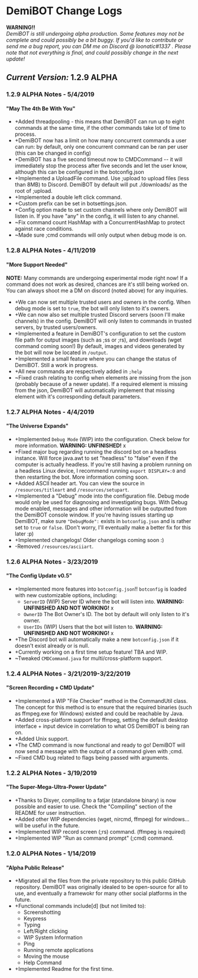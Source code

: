 # DemiBOT Change Logs
**WARNING!!**\
*DemiBOT is still undergoing alpha production. Some features may not be complete and could possibly be a bit buggy. If you'd like to contribute or send me a bug report, you can DM me on Discord @ loonatic#1337 . Please note that not everything is final, and could possibly change in the next update!*

## *Current Version:* 1.2.9 ALPHA
### 1.2.9 ALPHA Notes - 5/4/2019
#### "May The 4th Be With You"
* +Added threadpooling - this means that DemiBOT can run up to eight commands at the same time, if the other commands take lot of time to process.
* +DemiBOT now has a limit on how many concurrent commands a user can run: by default, only one concurrent command can be ran per user (this can be changed in config)
* +DemiBOT has a five second timeout now to CMDCommand -- it will immediately stop the process after five seconds and let the user know, although this can be configured in the botconfig.json
* +Implemented a UploadFile command. Use ;upload <file> to upload files (less than 8MB) to Discord. DemiBOT by default will put ./downloads/ as the root of ;upload.
* +Implemented a double left click command.
* +Custom prefix can be set in botsettings.json.
* +Config option made to set custom channels where only DemiBOT will listen in. If you have "any" in the config, it will listen to any channel.
* ~Fix command count HashMap with a ConcurrentHashMap to protect against race conditions.
* ~Made sure ;cmd commands will only output when debug mode is on.

### 1.2.8 ALPHA Notes - 4/11/2019
#### "More Support Needed"
**NOTE:** Many commands are undergoing experimental mode right now! If a command does not work as desired, chances are it's still being worked on. You can always shoot me a DM on discord (noted above) for any inquiries.
* +We can now set multiple trusted users and owners in the config. When debug mode is set to ``true``, the bot will only listen to it's owners. 
* +We can now also set multiple trusted Discord servers (soon I'll make channels) in the config. DemiBOT will only listen to commands in trusted servers, by trusted users/owners.
* +Implemented a feature in DemiBOT's configuration to set the custom file path for output images (such as ;ss or ;rs), and downloads (wget command coming soon!) By default, images and videos generated by the bot will now be located in ``/output``.
* +Implemented a small feature where you can change the status of DemiBOT. Still a work in progress.
* +All new commands are respectively added in ``;help``
* ~Fixed crash relating to config when elements are missing from the json (probably because of a newer update). If a required element is missing from the json, DemiBOT will automatically implement that missing element with it's corresponding default parameters.

### 1.2.7 ALPHA Notes - 4/4/2019 
#### "The Universe Expands"
* +Implemented ``Debug Mode`` (WIP) into the configuration. Check below for more information. **WARNING: UNFINISHED!** x
* +Fixed major bug regarding running the discord bot on a headless instance. Will force java.awt to set "headless" to "false" even if the computer is actually headless. If you're still having a problem running on a headless Linux device, I recommend running `export DISPLAY=:0` and then restarting the bot. More information coming soon.
* +Added ASCII header art. You can view the source in ``/resources/titleart`` and ``/resources/setupart``.
* +Implemented a "Debug" mode into the configuration file. Debug mode would only be used for diagnosing and investigating bugs. With Debug mode enabled, messages and other information will be outputted from the DemiBOT console window. If you're having issues starting up DemiBOT, make sure ``"DebugMode":`` exists in ``botconfig.json`` and is rather set to ``true`` or ``false``. (Don't worry, I'll eventually make a better fix for this later :p)
* +Implemented changelogs! Older changelogs coming soon :)
* -Removed ``/resources/asciiart``.

### 1.2.6 ALPHA Notes - 3/23/2019
#### "The Config Update v0.5"
* +Implemented more features into ``botconfig.json``!! ``botconfig`` is loaded with new customizable options, including:
    * ``ServerID`` (WIP) Server ID where the bot will listen into. **WARNING: UNFINISHED AND NOT WORKING!** x 
    * ``OwnerID`` The Bot Owner's ID. The bot by default will only listen to it's owner.
    * ``UserIDs`` (WIP) Users that the bot will listen to. **WARNING: UNFINISHED AND NOT WORKING!** x
* +The Discord bot will automatically make a new ``botconfig.json`` if it doesn't exist already or is null.
* +Currently working on a first time setup feature! TBA and WIP.     
* ~Tweaked ``CMDCommand.java`` for multi/cross-platform support.

### 1.2.4 ALPHA Notes - 3/21/2019-3/22/2019
#### "Screen Recording + CMD Update"
* +Implemented a WIP "File Checker" method in the CommandUtil class. The concept for this method is to ensure that the required binaries (such as ffmpeg.exe for Windows) existed and could be reachable by Java. 
* +Added cross-platform support for ffmpeg, setting the default desktop interface + input device in correlation to what OS DemiBOT is being ran on.
* +Added Unix support.
* +The CMD command is now functional and ready to go! DemiBOT will now send a message with the output of a command given with ;cmd.
* ~Fixed CMD bug related to flags being passed with arguments.

### 1.2.2 ALPHA Notes - 3/19/2019
#### "The Super-Mega-Ultra-Power Update"
* +Thanks to Disyer, compiling to a fatjar (standalone binary) is now possible and easier to use. Check the "Compiling" section of the README for user instruction.
* +Added other WIP dependencies (wget, nircmd, ffmpeg) for windows... will be useful in the future.
* +Implemented WIP record screen (;rs) command. (ffmpeg is required)
* +Implemented WIP "Run as command prompt" (;cmd) command.

### 1.2.0 ALPHA Notes - 1/14/2019
#### "Alpha Public Release"
* +Migrated all the files from the private repository to this public GitHub repository. DemiBOT was originally idealed to be open-source for all to use, and eventually a framewokr for many other social platforms in the future.
* +Functional commands include[d] (but not limited to):
    * Screenshotting
    * Keypress
    * Typing
    * Left/Right clicking
    * WIP System Information
    * Ping
    * Running remote applications
    * Moving the mouse
    * Help Command
* +Implemented Readme for the first time.